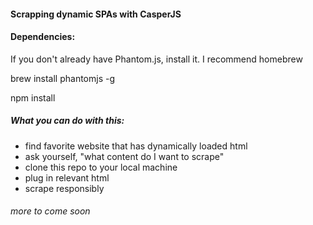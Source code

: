 <h4> Scrapping dynamic SPAs with CasperJS </h4>

<h4> Dependencies: </h4>
<p> If you don't already have Phantom.js, install it. I recommend homebrew </p>
<p> brew install phantomjs -g </p>
<p> npm install </p>

<h5>What you can do with this: </h5>
<ul>
  <li> find favorite website that has dynamically loaded html</li>
  <li> ask yourself, "what content do I want to scrape" </li>
  <li> clone this repo to your local machine</li>
  <li> plug in relevant html </li>
  <li> scrape responsibly </li>
</ul>


<h6> more to come soon </h6>
